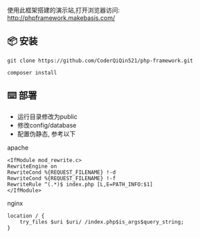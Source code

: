 使用此框架搭建的演示站,打开浏览器访问: http://phpframework.makebasis.com/

## 📦 安装
```apacheconf
git clone https://github.com/CoderQiQin521/php-framework.git
```
```apacheconf
composer install
```

## ⌨️ 部署
- 运行目录修改为public
- 修改config/database
- 配置伪静态, 参考以下

apache
```
<IfModule mod_rewrite.c>
RewriteEngine on
RewriteCond %{REQUEST_FILENAME} !-d
RewriteCond %{REQUEST_FILENAME} !-f
RewriteRule ^(.*)$ index.php [L,E=PATH_INFO:$1]
</IfModule>
```

nginx
```apacheconf
location / {  
	try_files $uri $uri/ /index.php$is_args$query_string;  
}  
```